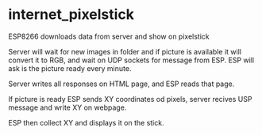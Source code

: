 # internet_pixelstick
ESP8266 downloads data from server and show on pixelstick

Server will wait for new images in folder and if picture is available it will convert it to RGB, and wait on UDP sockets for message from ESP. ESP will ask is the picture ready every minute.

Server writes all responses on HTML page, and ESP reads that page.

If picture is ready ESP sends XY coordinates od pixels, server recives USP message and write XY on webpage. 

ESP then collect XY and displays it on the stick.
